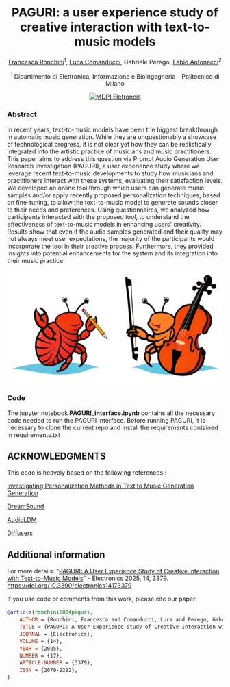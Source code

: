 <div align="center">

# PAGURI: a user experience study of creative interaction with text-to-music models

<!-- <img width="700px" src="docs/new-generic-style-transfer-headline.svg"> -->
 
[Francesca Ronchini](https://www.linkedin.com/in/francesca-ronchini/)<sup>1</sup>, [Luca Comanducci](https://www.linkedin.com/in/lucacomanducci/), Gabriele Perego, [Fabio Antonacci](https://scholar.google.com/citations?user=9e2rt3gAAAAJ&hl=en&oi=ao)<sup>2</sup>

<sup>1</sup> Dipartimento di Elettronica, Informazione e Bioingegneria - Politecnico di Milano<br>
    
[![MDPI Eletroncis](https://img.shields.io/badge/Eletronics-20799292-blue.svg)](https://www.mdpi.com/2079-9292/14/17/3379)

</div>


### Abstract
In recent years, text-to-music models have been the biggest breakthrough in automatic music generation. While they are unquestionably a showcase of technological progress, it is not clear yet how they can be realistically integrated into the artistic practice of musicians and music practitioners. This paper aims to address this question via Prompt Audio Generation User Research Investigation (PAGURI), a user experience study where we leverage recent text-to-music developments to study how musicians and practitioners interact with these systems, evaluating their satisfaction levels. We developed an online tool through which users can generate music samples and/or apply recently proposed personalization techniques, based on fine-tuning, to allow the text-to-music model to generate sounds closer to their needs and preferences. Using questionnaires, we analyzed how participants interacted with the proposed tool, to understand the effectiveness of text-to-music models in enhancing users' creativity. Results show that even if the audio samples generated and their quality may not always meet user expectations, the majority of the participants would incorporate the tool in their creative process. Furthermore, they provided insights into potential enhancements for the system and its integration into their music practice. 

![image](docs/figures/PAGURI_Logo.png)


### Code

The jupyter notebook **PAGURI_interface.ipynb** contains all the necessary code needed to run the PAGURI interface. Before running PAGURI, it is necessary to clone the current repo and install the requirements contained in requirements.txt

## ACKNOWLEDGMENTS
This code is heavely based on the following references : 

[Investigating Personalization Methods in Text to Music Generation Generation](https://arxiv.org/abs/2309.11140)

[DreamSound](https://zelaki.github.io/)

[AudioLDM](https://github.com/haoheliu/AudioLDM)

[Diffusers](https://github.com/huggingface/diffusers) 


## Additional information

For more details:
"[PAGURI: A User Experience Study of Creative Interaction with Text-to-Music Models](https://www.mdpi.com/2079-9292/14/17/3379)" - Electronics 2025, 14, 3379. https://doi.org/10.3390/electronics14173379

If you use code or comments from this work, please cite our paper:

```BibTex
@article{ronchini2024paguri,
    AUTHOR = {Ronchini, Francesca and Comanducci, Luca and Perego, Gabriele and Antonacci, Fabio},
    TITLE = {PAGURI: A User Experience Study of Creative Interaction with Text-to-Music Models},
    JOURNAL = {Electronics},
    VOLUME = {14},
    YEAR = {2025},
    NUMBER = {17},
    ARTICLE-NUMBER = {3379},
    ISSN = {2079-9292},
}
```

